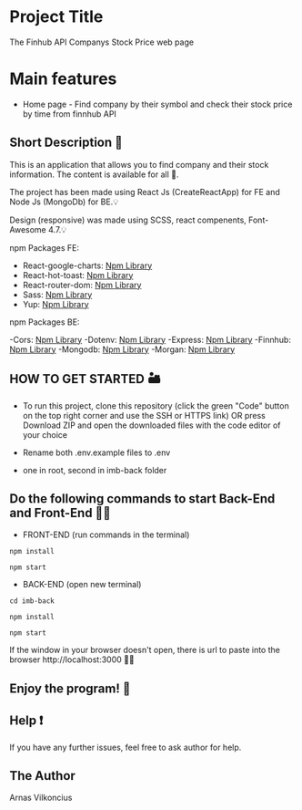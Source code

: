 # Project Title

The Finhub API Companys Stock Price web page

# Main features

- Home page - Find company by their symbol and check their stock price by time from finnhub API

## Short Description 📃

This is an application that allows you to find company and their stock information. The content is available for all 🔐.

The project has been made using React Js (CreateReactApp) for FE and Node Js (MongoDb) for BE.💡

Design (responsive) was made using SCSS, react compenents, Font-Awesome 4.7.💡

npm Packages FE:

- React-google-charts: [Npm Library](https://www.npmjs.com/package/react-google-charts)
- React-hot-toast: [Npm Library](https://www.npmjs.com/package/react-hot-toast)
- React-router-dom: [Npm Library](https://www.npmjs.com/package/react-router-dom/v/5.3.0)
- Sass: [Npm Library](https://www.npmjs.com/package/sass)
- Yup: [Npm Library](https://www.npmjs.com/package/yup)

npm Packages BE:

-Cors: [Npm Library](https://www.npmjs.com/package/cors)
-Dotenv: [Npm Library](https://www.npmjs.com/package/dotenv)
-Express: [Npm Library](https://www.npmjs.com/package/express)
-Finnhub: [Npm Library](https://www.npmjs.com/package/finnhub)
-Mongodb: [Npm Library](https://www.npmjs.com/package/mongodb)
-Morgan: [Npm Library](https://www.npmjs.com/package/morgan)

## HOW TO GET STARTED 🏜

- To run this project, clone this repository (click the green "Code" button on the top right corner and use the SSH or HTTPS link) OR press Download ZIP and open the downloaded files with the code editor of your choice

- Rename both .env.example files to .env
- one in root, second in imb-back folder

## Do the following commands to start Back-End and Front-End 💂‍♀️

- FRONT-END (run commands in the terminal)

```
npm install
```

```
npm start
```

- BACK-END (open new terminal)

```
cd imb-back
```

```
npm install
```

```
npm start
```

If the window in your browser doesn't open, there is url to paste into the browser http://localhost:3000 🏌️‍♂️

## Enjoy the program! :checkered_flag:

## Help :exclamation:

If you have any further issues, feel free to ask author for help.

## The Author

Arnas Vilkoncius
